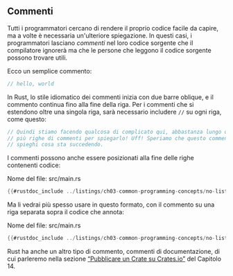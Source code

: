 ## Commenti

Tutti i programmatori cercano di rendere il proprio codice facile da capire, ma a volte
è necessaria un'ulteriore spiegazione. In questi casi, i programmatori lasciano *commenti* nel
loro codice sorgente che il compilatore ignorerà ma che le persone che leggono il codice sorgente possono trovare utili.

Ecco un semplice commento:

```rust
// hello, world
```

In Rust, lo stile idiomatico dei commenti inizia con due barre oblique, e il
commento continua fino alla fine della riga. Per i commenti che si estendono oltre una
singola riga, sarà necessario includere `//` su ogni riga, come questo:

```rust
// Quindi stiamo facendo qualcosa di complicato qui, abbastanza lungo da richiedere
// più righe di commenti per spiegarlo! Uff! Speriamo che questo commento
// spieghi cosa sta succedendo.
```

I commenti possono anche essere posizionati alla fine delle righe contenenti codice:

<span class="filename">Nome del file: src/main.rs</span>

```rust
{{#rustdoc_include ../listings/ch03-common-programming-concepts/no-listing-24-comments-end-of-line/src/main.rs}}
```

Ma li vedrai più spesso usare in questo formato, con il commento su una
riga separata sopra il codice che annota:

<span class="filename">Nome del file: src/main.rs</span>

```rust
{{#rustdoc_include ../listings/ch03-common-programming-concepts/no-listing-25-comments-above-line/src/main.rs}}
```

Rust ha anche un altro tipo di commento, commenti di documentazione, di cui parleremo nella sezione
[“Pubblicare un Crate su Crates.io”][publishing]<!-- ignore --> del Capitolo 14.

[publishing]: ch14-02-publishing-to-crates-io.html
